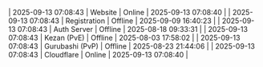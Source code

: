 | 2025-09-13 07:08:43 | Website | Online | 2025-09-13 07:08:40 |
| 2025-09-13 07:08:43 | Registration | Offline | 2025-09-09 16:40:23 |
| 2025-09-13 07:08:43 | Auth Server | Offline | 2025-08-18 09:33:31 |
| 2025-09-13 07:08:43 | Kezan (PvE) | Offline | 2025-08-03 17:58:02 |
| 2025-09-13 07:08:43 | Gurubashi (PvP) | Offline | 2025-08-23 21:44:06 |
| 2025-09-13 07:08:43 | Cloudflare | Online | 2025-09-13 07:08:40 |
